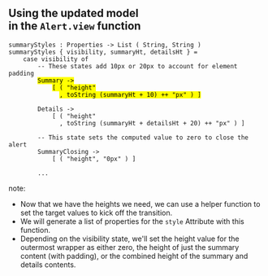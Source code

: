 ## Using the updated model<br>in the `Alert.view` function

<pre class="fragment"><code class="elm" data-trim data-noescape>summaryStyles : Properties -> List ( String, String )
summaryStyles { visibility, summaryHt, detailsHt } =
    case visibility of
        -- These states add 10px or 20px to account for element padding
        <mark>Summary -></mark>
            <mark>[ ( "height"</mark>
              <mark>, toString (summaryHt + 10) ++ "px" ) ]</mark>

        Details ->
            [ ( "height"
              , toString (summaryHt + detailsHt + 20) ++ "px" ) ]

        -- This state sets the computed value to zero to close the alert
        SummaryClosing ->
            [ ( "height", "0px" ) ]

        ...
</code></pre>

note:
* Now that we have the heights we need, we can use a helper function to set the target values
to kick off the transition.
* We will generate a list of properties for the `style` Attribute with this function.
* Depending on the visibility state, we'll set the height value for the outermost wrapper as either zero,
the height of just the summary content (with padding), or the combined height of the summary
and details contents.
